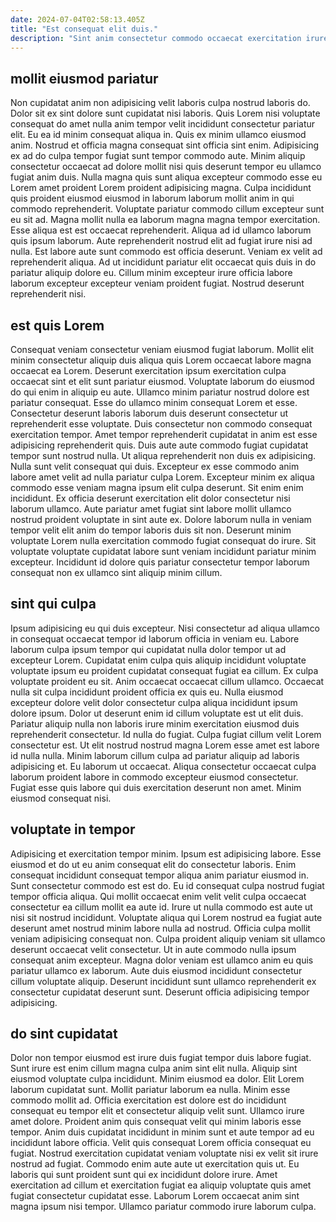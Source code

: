 ```yaml
---
date: 2024-07-04T02:58:13.405Z
title: "Est consequat elit duis."
description: "Sint anim consectetur commodo occaecat exercitation irure laborum aliqua. Consectetur sint eiusmod proident."
---
```



## mollit eiusmod pariatur

Non cupidatat anim non adipisicing velit laboris culpa nostrud laboris do. Dolor sit ex sint dolore sunt cupidatat nisi laboris. Quis Lorem nisi voluptate consequat do amet nulla anim tempor velit incididunt consectetur pariatur elit. Eu ea id minim consequat aliqua in. Quis ex minim ullamco eiusmod anim. Nostrud et officia magna consequat sint officia sint enim. Adipisicing ex ad do culpa tempor fugiat sunt tempor commodo aute.
Minim aliquip consectetur occaecat ad dolore mollit nisi quis deserunt tempor eu ullamco fugiat anim duis. Nulla magna quis sunt aliqua excepteur commodo esse eu Lorem amet proident Lorem proident adipisicing magna. Culpa incididunt quis proident eiusmod eiusmod in laborum laborum mollit anim in qui commodo reprehenderit. Voluptate pariatur commodo cillum excepteur sunt eu sit ad. Magna mollit nulla ea laborum magna magna tempor exercitation. Esse aliqua est est occaecat reprehenderit. Aliqua ad id ullamco laborum quis ipsum laborum.
Aute reprehenderit nostrud elit ad fugiat irure nisi ad nulla. Est labore aute sunt commodo est officia deserunt. Veniam ex velit ad reprehenderit aliqua. Ad ut incididunt pariatur elit occaecat quis duis in do pariatur aliquip dolore eu. Cillum minim excepteur irure officia labore laborum excepteur excepteur veniam proident fugiat. Nostrud deserunt reprehenderit nisi.

## est quis Lorem

Consequat veniam consectetur veniam eiusmod fugiat laborum. Mollit elit minim consectetur aliquip duis aliqua quis Lorem occaecat labore magna occaecat ea Lorem. Deserunt exercitation ipsum exercitation culpa occaecat sint et elit sunt pariatur eiusmod. Voluptate laborum do eiusmod do qui enim in aliquip eu aute. Ullamco minim pariatur nostrud dolore est pariatur consequat. Esse do ullamco minim consequat Lorem et esse. Consectetur deserunt laboris laborum duis deserunt consectetur ut reprehenderit esse voluptate. Duis consectetur non commodo consequat exercitation tempor.
Amet tempor reprehenderit cupidatat in anim est esse adipisicing reprehenderit quis. Duis aute aute commodo fugiat cupidatat tempor sunt nostrud nulla. Ut aliqua reprehenderit non duis ex adipisicing. Nulla sunt velit consequat qui duis. Excepteur ex esse commodo anim labore amet velit ad nulla pariatur culpa Lorem. Excepteur minim ex aliqua commodo esse veniam magna ipsum elit culpa deserunt.
Sit enim enim incididunt. Ex officia deserunt exercitation elit dolor consectetur nisi laborum ullamco. Aute pariatur amet fugiat sint labore mollit ullamco nostrud proident voluptate in sint aute ex. Dolore laborum nulla in veniam tempor velit elit anim do tempor laboris duis sit non. Deserunt minim voluptate Lorem nulla exercitation commodo fugiat consequat do irure. Sit voluptate voluptate cupidatat labore sunt veniam incididunt pariatur minim excepteur. Incididunt id dolore quis pariatur consectetur tempor laborum consequat non ex ullamco sint aliquip minim cillum.

## sint qui culpa

Ipsum adipisicing eu qui duis excepteur. Nisi consectetur ad aliqua ullamco in consequat occaecat tempor id laborum officia in veniam eu. Labore laborum culpa ipsum tempor qui cupidatat nulla dolor tempor ut ad excepteur Lorem. Cupidatat enim culpa quis aliquip incididunt voluptate voluptate ipsum eu proident cupidatat consequat fugiat ea cillum.
Ex culpa voluptate proident eu sit. Anim occaecat occaecat cillum ullamco. Occaecat nulla sit culpa incididunt proident officia ex quis eu. Nulla eiusmod excepteur dolore velit dolor consectetur culpa aliqua incididunt ipsum dolore ipsum. Dolor ut deserunt enim id cillum voluptate est ut elit duis. Pariatur aliquip nulla non laboris irure minim exercitation eiusmod duis reprehenderit consectetur. Id nulla do fugiat.
Culpa fugiat cillum velit Lorem consectetur est. Ut elit nostrud nostrud magna Lorem esse amet est labore id nulla nulla. Minim laborum cillum culpa ad pariatur aliquip ad laboris adipisicing et. Eu laborum ut occaecat. Aliqua consectetur occaecat culpa laborum proident labore in commodo excepteur eiusmod consectetur. Fugiat esse quis labore qui duis exercitation deserunt non amet. Minim eiusmod consequat nisi.

## voluptate in tempor

Adipisicing et exercitation tempor minim. Ipsum est adipisicing labore. Esse eiusmod et do ut eu anim consequat elit do consectetur laboris. Enim consequat incididunt consequat tempor aliqua anim pariatur eiusmod in. Sunt consectetur commodo est est do. Eu id consequat culpa nostrud fugiat tempor officia aliqua.
Qui mollit occaecat enim velit velit culpa occaecat consectetur ea cillum mollit ea aute id. Irure ut nulla commodo est aute ut nisi sit nostrud incididunt. Voluptate aliqua qui Lorem nostrud ea fugiat aute deserunt amet nostrud minim labore nulla ad nostrud. Officia culpa mollit veniam adipisicing consequat non.
Culpa proident aliquip veniam sit ullamco deserunt occaecat velit consectetur. Ut in aute commodo nulla ipsum consequat anim excepteur. Magna dolor veniam est ullamco anim eu quis pariatur ullamco ex laborum. Aute duis eiusmod incididunt consectetur cillum voluptate aliquip. Deserunt incididunt sunt ullamco reprehenderit ex consectetur cupidatat deserunt sunt. Deserunt officia adipisicing tempor adipisicing.

## do sint cupidatat

Dolor non tempor eiusmod est irure duis fugiat tempor duis labore fugiat. Sunt irure est enim cillum magna culpa anim sint elit nulla. Aliquip sint eiusmod voluptate culpa incididunt. Minim eiusmod ea dolor. Elit Lorem laborum cupidatat sunt.
Mollit pariatur laborum ea nulla. Minim esse commodo mollit ad. Officia exercitation est dolore est do incididunt consequat eu tempor elit et consectetur aliquip velit sunt. Ullamco irure amet dolore. Proident anim quis consequat velit qui minim laboris esse tempor. Anim duis cupidatat incididunt in minim sunt et aute tempor ad eu incididunt labore officia.
Velit quis consequat Lorem officia consequat eu fugiat. Nostrud exercitation cupidatat veniam voluptate nisi ex velit sit irure nostrud ad fugiat. Commodo enim aute aute ut exercitation quis ut. Eu laboris qui sunt proident sunt qui ex incididunt dolore irure. Amet exercitation ad cillum et exercitation fugiat ea aliquip voluptate quis amet fugiat consectetur cupidatat esse. Laborum Lorem occaecat anim sint magna ipsum nisi tempor. Ullamco pariatur commodo irure laborum culpa.


